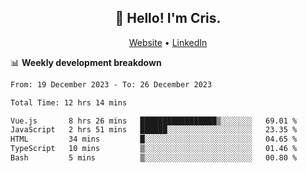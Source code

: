 
<h2 align="center">👋 Hello! I'm Cris.</h2>
<p align="center">
  <a href="https://www.criscunas.dev">Website</a> •
  <a href="https://www.linkedin.com/in/cristophercunas/">LinkedIn</a> 
</p>


📊 **Weekly development breakdown**
<!--START_SECTION:waka-->

```txt
From: 19 December 2023 - To: 26 December 2023

Total Time: 12 hrs 14 mins

Vue.js       8 hrs 26 mins   █████████████████▒░░░░░░░   69.01 %
JavaScript   2 hrs 51 mins   ██████░░░░░░░░░░░░░░░░░░░   23.35 %
HTML         34 mins         █░░░░░░░░░░░░░░░░░░░░░░░░   04.65 %
TypeScript   10 mins         ▒░░░░░░░░░░░░░░░░░░░░░░░░   01.46 %
Bash         5 mins          ▒░░░░░░░░░░░░░░░░░░░░░░░░   00.80 %
```

<!--END_SECTION:waka-->
